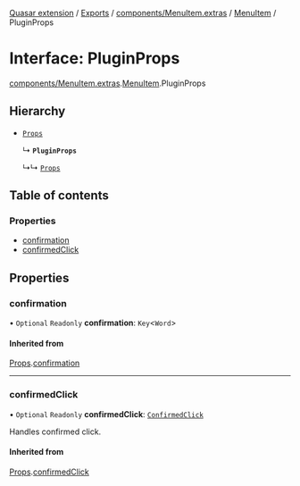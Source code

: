 [Quasar extension](../index.md) / [Exports](../modules.md) / [components/MenuItem.extras](../modules/components_MenuItem_extras.md) / [MenuItem](../modules/components_MenuItem_extras.MenuItem.md) / PluginProps

# Interface: PluginProps

[components/MenuItem.extras](../modules/components_MenuItem_extras.md).[MenuItem](../modules/components_MenuItem_extras.MenuItem.md).PluginProps

## Hierarchy

- [`Props`](components_api_confirmed_click.confirmedClick.Props.md)

  ↳ **`PluginProps`**

  ↳↳ [`Props`](components_MenuItem_extras.MenuItem.Props.md)

## Table of contents

### Properties

- [confirmation](components_MenuItem_extras.MenuItem.PluginProps.md#confirmation)
- [confirmedClick](components_MenuItem_extras.MenuItem.PluginProps.md#confirmedclick)

## Properties

### confirmation

• `Optional` `Readonly` **confirmation**: `Key`<`Word`\>

#### Inherited from

[Props](components_api_confirmed_click.confirmedClick.Props.md).[confirmation](components_api_confirmed_click.confirmedClick.Props.md#confirmation)

___

### confirmedClick

• `Optional` `Readonly` **confirmedClick**: [`ConfirmedClick`](components_api_confirmed_click.confirmedClick.ConfirmedClick.md)

Handles confirmed click.

#### Inherited from

[Props](components_api_confirmed_click.confirmedClick.Props.md).[confirmedClick](components_api_confirmed_click.confirmedClick.Props.md#confirmedclick)
